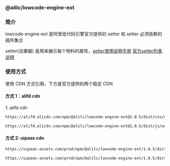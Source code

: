 ### @alilc/lowcode-engine-ext

### 简介
lowcode-engine-ext 是阿里低代码引擎官方提供的 setter 和 setter 必须依赖的插件集合

setter(设置器) 是用来展示每个物料的属性，[setter使用说明手册](https://www.yuque.com/lce/doc/cl03wo_nmhznb) [官方setter列表说明](https://www.yuque.com/lce/doc/oc220p#fl46)

### 使用方式

使用 CDN 方式引用，下方是官方提供的两个稳定 CDN

#### 方式 1：alifd cdn
 1: alifd cdn
```html
https://alifd.alicdn.com/npm/@alilc/lowcode-engine-ext@1.0.5/dist/css/engine-ext.css

https://alifd.alicdn.com/npm/@alilc/lowcode-engine-ext@1.0.5/dist/js/engine-ext.js
```

#### 方式 2: uipaas cdn
```html
https://uipaas-assets.com/prod/npm/@alilc/lowcode-engine-ext/1.0.5/dist/css/engine-ext.css

https://uipaas-assets.com/prod/npm/@alilc/lowcode-engine-ext/1.0.5/dist/js/engine-ext.js
```